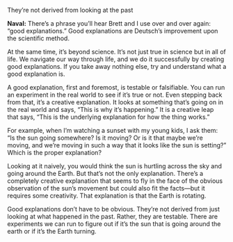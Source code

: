 

They’re not derived from looking at the past

**Naval:** There’s a phrase you’ll hear Brett and I use over and over again: “good explanations.” Good explanations are Deutsch’s improvement upon the scientific method.

At the same time, it’s beyond science. It’s not just true in science but in all of life. We navigate our way through life, and we do it successfully by creating good explanations. If you take away nothing else, try and understand what a good explanation is.

A good explanation, first and foremost, is testable or falsifiable. You can run an experiment in the real world to see if it’s true or not. Even stepping back from that, it’s a creative explanation. It looks at something that’s going on in the real world and says, “This is why it’s happening.” It is a creative leap that says, “This is the underlying explanation for how the thing works.”

For example, when I’m watching a sunset with my young kids, I ask them: “Is the sun going somewhere? Is it moving? Or is it that maybe we’re moving, and we’re moving in such a way that it looks like the sun is setting?” Which is the proper explanation? 

Looking at it naively, you would think the sun is hurtling across the sky and  going around the Earth. But that’s not the only explanation. There’s a completely creative explanation that seems to fly in the face of the obvious observation of the sun’s movement but could also fit the facts—but it requires some creativity. That explanation is that the Earth is rotating.

Good explanations don’t have to be obvious. They’re not derived from just looking at what happened in the past. Rather, they are testable. There are experiments we can run to figure out if it’s the sun that is going around the earth or if it’s the Earth turning.